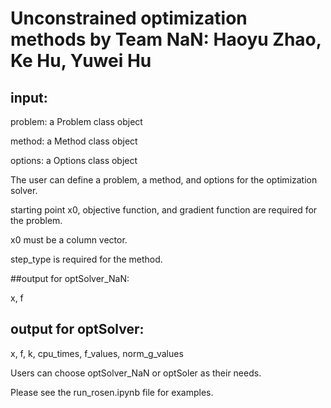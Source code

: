 # Unconstrained optimization methods by Team NaN: Haoyu Zhao, Ke Hu, Yuwei Hu

## input:

problem: a Problem class object

method: a Method class object

options: a Options class object

The user can define a problem, a method, and options for the optimization solver.

starting point x0, objective function, and gradient function are required for the problem.

x0 must be a column vector.

step_type is required for the method.

##output for optSolver_NaN:

x, f

## output for optSolver:

x, f, k, cpu_times, f_values, norm_g_values

Users can choose optSolver_NaN or optSoler as their needs.

Please see the run_rosen.ipynb file for examples.
